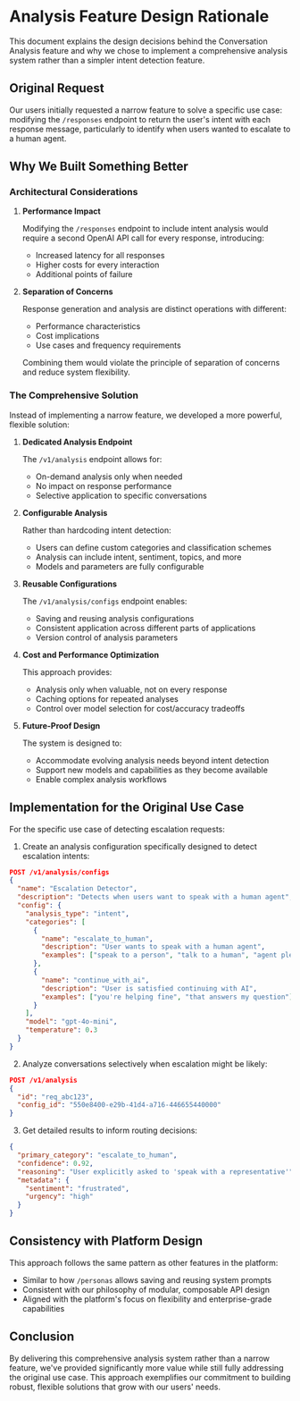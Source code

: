 # Analysis Feature Design Rationale

This document explains the design decisions behind the Conversation Analysis feature and why we chose to implement a comprehensive analysis system rather than a simpler intent detection feature.

## Original Request

Our users initially requested a narrow feature to solve a specific use case: modifying the `/responses` endpoint to return the user's intent with each response message, particularly to identify when users wanted to escalate to a human agent.

## Why We Built Something Better

### Architectural Considerations

1. **Performance Impact**
   
   Modifying the `/responses` endpoint to include intent analysis would require a second OpenAI API call for every response, introducing:
   - Increased latency for all responses
   - Higher costs for every interaction
   - Additional points of failure

2. **Separation of Concerns**

   Response generation and analysis are distinct operations with different:
   - Performance characteristics
   - Cost implications
   - Use cases and frequency requirements
   
   Combining them would violate the principle of separation of concerns and reduce system flexibility.

### The Comprehensive Solution

Instead of implementing a narrow feature, we developed a more powerful, flexible solution:

1. **Dedicated Analysis Endpoint**
   
   The `/v1/analysis` endpoint allows for:
   - On-demand analysis only when needed
   - No impact on response performance
   - Selective application to specific conversations

2. **Configurable Analysis**
   
   Rather than hardcoding intent detection:
   - Users can define custom categories and classification schemes
   - Analysis can include intent, sentiment, topics, and more
   - Models and parameters are fully configurable

3. **Reusable Configurations**
   
   The `/v1/analysis/configs` endpoint enables:
   - Saving and reusing analysis configurations
   - Consistent application across different parts of applications
   - Version control of analysis parameters

4. **Cost and Performance Optimization**
   
   This approach provides:
   - Analysis only when valuable, not on every response
   - Caching options for repeated analyses
   - Control over model selection for cost/accuracy tradeoffs

5. **Future-Proof Design**
   
   The system is designed to:
   - Accommodate evolving analysis needs beyond intent detection
   - Support new models and capabilities as they become available
   - Enable complex analysis workflows

## Implementation for the Original Use Case

For the specific use case of detecting escalation requests:

1. Create an analysis configuration specifically designed to detect escalation intents:

```json
POST /v1/analysis/configs
{
  "name": "Escalation Detector",
  "description": "Detects when users want to speak with a human agent",
  "config": {
    "analysis_type": "intent",
    "categories": [
      {
        "name": "escalate_to_human",
        "description": "User wants to speak with a human agent",
        "examples": ["speak to a person", "talk to a human", "agent please"]
      },
      {
        "name": "continue_with_ai",
        "description": "User is satisfied continuing with AI",
        "examples": ["you're helping fine", "that answers my question"]
      }
    ],
    "model": "gpt-4o-mini",
    "temperature": 0.3
  }
}
```

2. Analyze conversations selectively when escalation might be likely:

```json
POST /v1/analysis
{
  "id": "req_abc123",
  "config_id": "550e8400-e29b-41d4-a716-446655440000"
}
```

3. Get detailed results to inform routing decisions:

```json
{
  "primary_category": "escalate_to_human",
  "confidence": 0.92,
  "reasoning": "User explicitly asked to 'speak with a representative'",
  "metadata": {
    "sentiment": "frustrated",
    "urgency": "high"
  }
}
```

## Consistency with Platform Design

This approach follows the same pattern as other features in the platform:

- Similar to how `/personas` allows saving and reusing system prompts
- Consistent with our philosophy of modular, composable API design
- Aligned with the platform's focus on flexibility and enterprise-grade capabilities

## Conclusion

By delivering this comprehensive analysis system rather than a narrow feature, we've provided significantly more value while still fully addressing the original use case. This approach exemplifies our commitment to building robust, flexible solutions that grow with our users' needs.
